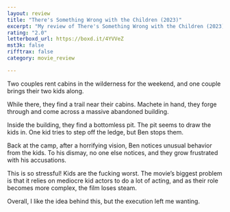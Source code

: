 ```yaml
---
layout: review
title: "There's Something Wrong with the Children (2023)"
excerpt: "My review of There's Something Wrong with the Children (2023)"
rating: "2.0"
letterboxd_url: https://boxd.it/4YVVeZ
mst3k: false
rifftrax: false
category: movie_review

---
```


Two couples rent cabins in the wilderness for the weekend, and one couple brings their two kids along.

While there, they find a trail near their cabins. Machete in hand, they forge through and come across a massive abandoned building.

Inside the building, they find a bottomless pit. The pit seems to draw the kids in. One kid tries to step off the ledge, but Ben stops them.

Back at the camp, after a horrifying vision, Ben notices unusual behavior from the kids. To his dismay, no one else notices, and they grow frustrated with his accusations.

This is so stressful! Kids are the fucking worst. The movie’s biggest problem is that it relies on mediocre kid actors to do a lot of acting, and as their role becomes more complex, the film loses steam.

Overall, I like the idea behind this, but the execution left me wanting.